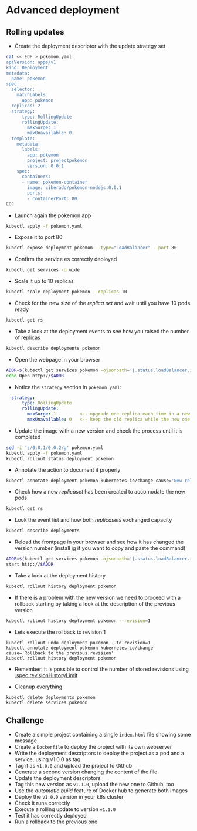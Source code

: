 # Advanced deployment

## Rolling updates

* Create the deployment descriptor with the update strategy set

```bash
cat << EOF > pokemon.yaml 
apiVersion: apps/v1
kind: Deployment
metadata:
  name: pokemon
spec:
  selector:
    matchLabels:
      app: pokemon
  replicas: 2
  strategy:
      type: RollingUpdate
      rollingUpdate:
        maxSurge: 1
        maxUnavailable: 0    
  template:
    metadata:
      labels:
        app: pokemon
        project: projectpokemon
        version: 0.0.1
    spec:
      containers:
      - name: pokemon-container
        image: ciberado/pokemon-nodejs:0.0.1
        ports:
        - containerPort: 80
EOF
```

* Launch again the pokemon app 

```bash
kubectl apply -f pokemon.yaml
```

* Expose it to port 80

```bash
kubectl expose deployment pokemon --type="LoadBalancer" --port 80
```

* Confirm the service es correctly deployed

```bash
kubectl get services -o wide
```

* Scale it up to 10 replicas

```bash
kubectl scale deployment pokemon --replicas 10
```

* Check for the new size of the *replica set* and wait until you have 10 pods ready

```bash
kubectl get rs 
```

* Take a look at the deployment events to see how you raised the number of replicas

```bash
kubectl describe deployments pokemon
```

* Open the webpage in your browser

```bash
ADDR=$(kubectl get services pokemon -ojsonpath='{.status.loadBalancer.ingress[0].hostname}')
echo Open http://$ADDR
```
* Notice the `strategy` section in `pokemon.yaml`:

```yaml
  strategy:
      type: RollingUpdate
      rollingUpdate:
        maxSurge: 1         <-- upgrade one replica each time in a new deployment
        maxUnavailable: 0   <-- keep the old replica while the new one is being deployed
```

* Update the image with a new version and check the process until it is completed

```bash
sed -i 's/0.0.1/0.0.2/g' pokemon.yaml
kubectl apply -f pokemon.yaml
kubectl rollout status deployment pokemon
```

* Annotate the action to document it properly

```bash
kubectl annotate deployment pokemon kubernetes.io/change-cause='New release, version 0.0.2 deployed'
```

* Check how a new *replicaset* has been created to accomodate the new pods

```bash
kubectl get rs
```

* Look the event list and how both *replicasets* exchanged capacity

```bash
kubectl describe deployments
```

* Reload the frontpage in your browser and see how it has changed the version number (install [jq](https://stedolan.github.io/jq/) if you want to copy and paste the command)

```bash
ADDR=$(kubectl get services pokemon -ojsonpath='{.status.loadBalancer.ingress[0].hostname}')
start http://$ADDR
```

* Take a look at the deployment history

```bash
kubectl rollout history deployment pokemon
```

* If there is a problem with the new version we need to proceed with a rollback starting by taking a look at the description of the previous version

```bash
kubectl rollout history deployment pokemon --revision=1
```

* Lets execute the rollback to revision 1

```
kubectl rollout undo deployment pokemon --to-revision=1
kubectl annotate deployment pokemon kubernetes.io/change-cause='Rollback to the previous revision'
kubectl rollout history deployment pokemon
```

* Remember: it is possible to control the number of stored revisions using [.spec.revisionHistoryLimit](https://kubernetes.io/docs/concepts/workloads/controllers/deployment/#revision-history-limit)

* Cleanup everything

```
kubectl delete deployments pokemon
kubectl delete services pokemon
```


## Challenge

* Create a simple project containing a single `index.html` file showing some message
* Create a `Dockerfile` to deploy the project with its own webserver
* Write the deployment descriptors to deploy the project as a pod and a service, using v1.0.0 as tag
* Tag it as `v1.0.0` and upload the project to Github
* Generate a second version changing the content of the file
* Update the deployment descriptors
* Tag this new version as `v1.1.0`, upload the new one to Github, too
* Use the *automatic build* feature of Docker hub to generate both images
* Deploy the `v1.0.0` version in your k8s cluster
* Check it runs correctly
* Execute a rolling update to version `v1.1.0`
* Test it has correctly deployed
* Run a rollback to the previous one
